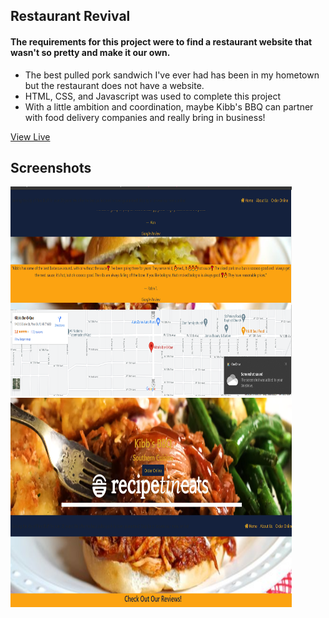 ## Restaurant Revival
#### The requirements for this project were to find a restaurant website that wasn't so pretty and make it our own.
* The best pulled pork sandwich I've ever had has been in my hometown but the restaurant does not have a website.
* HTML, CSS, and Javascript was used to complete this project
* With a little ambition and coordination, maybe Kibb's BBQ can partner with food delivery companies and really bring in business!



<a href="https://bbqwebsite.netlify.app/">View Live</a>


## Screenshots

<img src="img/Website1.png" alt="Logo" width="450px" height="335">
<br>
<img src="img/Website2.png" alt="Logo" width="450px" height="335">

